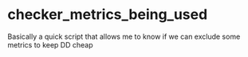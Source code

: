 # checker_metrics_being_used
Basically a quick script that allows me to know if we can exclude some metrics to keep DD cheap  
